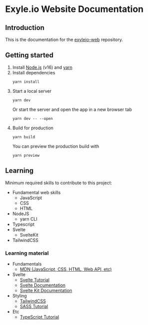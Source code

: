 # Exyle.io Website Documentation

## Introduction

This is the documentation for the
[exyleio-web](https://github.com/exyleio/exyleio-web)
repository.

## Getting started

1. Install [Node.js](https://nodejs.org) (v16) and [yarn](https://yarnpkg.com)
2. Install dependencies
   ```
   yarn install
   ```
3. Start a local server
   ```
   yarn dev
   ```
   Or start the server and open the app in a new browser tab
   ```
   yarn dev -- --open
   ```
4. Build for production
   ```
   yarn build
   ```
   You can preview the production build with
   ```
   yarn preview
   ```

## Learning

Minimum required skills to contribute to this project:

- Fundamental web skills
  - JavaScript
  - CSS
  - HTML
- NodeJS
  - yarn CLI
- Typescript
- Svelte
  - SvelteKit
- TailwindCSS

### Learning material

- Fundamentals
  - [MDN (JavaScript, CSS, HTML, Web API, etc)](https://developer.mozilla.org/docs/Web)
- Svelte
  - [Svelte Tutorial](https://svelte.dev/tutorial)
  - [Svelte Documentation](https://svelte.dev/docs)
  - [Svelte Kit Documentation](https://kit.svelte.dev/docs)
- Styling
  - [TailwindCSS](https://tailwindcss.com/docs)
  - [SASS Tutorial](https://sass-lang.com/guide)
- Etc
  - [TypeScript Tutorial](https://www.typescripttutorial.net)
